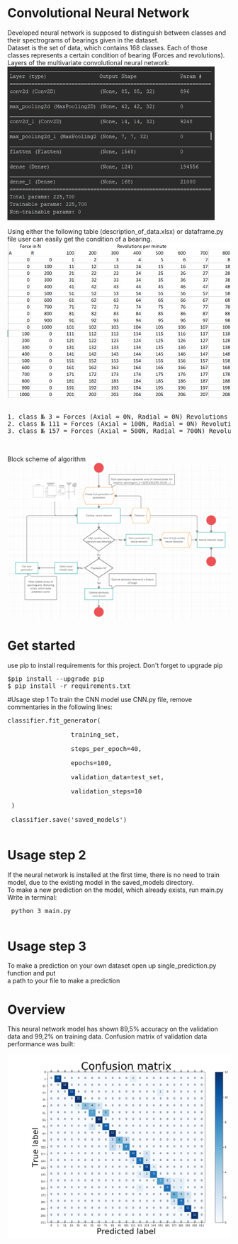 # Convolutional Neural Network
   Developed neural network is supposed to distinguish between
classes and their spectrograms of bearings given in the dataset.  
Dataset is the set of data, which contains 168 classes. Each of
those classes represents a certain condition of bearing (Forces and revolutions).  
Layers of the multivariate convolutional neural network: <br>
<img src="assets/layers.png">

Using either the following table (description_of_data.xlsx) or dataframe.py file
user can easily get the condition of a bearing. <br>
<img src="assets/table.png">  
<br>
<pre>
1. class № 3 = Forces (Axial = 0N, Radial = 0N) Revolutions = 300rpm
2. class № 111 = Forces (Axial = 100N, Radial = 0N) Revolutions = 100rpm
3. class № 157 = Forces (Axial = 500N, Radial = 700N) Revolutions = 700rpm
 
</pre>
<br>
Block scheme of algorithm <br>
<img src="assets/concept_of_nn.png">

# Get started
use pip to install requirements for this project. Don't forget to upgrade pip
<pre>
$pip install --upgrade pip
$ pip install -r requirements.txt
</pre>
#Usage step 1
To train the CNN model use CNN.py file, remove commentaries in the following lines:<br>
<pre>
classifier.fit_generator(<br>
                 training_set,<br>
                 steps_per_epoch=40, <br>
                 epochs=100,<br>
                 validation_data=test_set,<br>
                 validation_steps=10 <br>
 )<br>
 classifier.save('saved_models')
 </pre>
 # Usage step 2
 If the neural network is installed at the first time, there is no need to train
 model, due to the existing model in the saved_models directory. <br>
 To make a new prediction on the model, which already exists, run main.py <br>
 Write in terminal:
 <pre>
 python 3 main.py
 </pre>
 # Usage step 3
   To make a prediction on your own dataset open up single_prediction.py function and put
   <br>a path to your file to make a prediction
 # Overview
 This neural network model has shown 89,5% accuracy on the validation data and 99,2% on training 
 data. Confusion matrix of validation data performance was built:
   
 ![picture](assets/hours.png)
 

